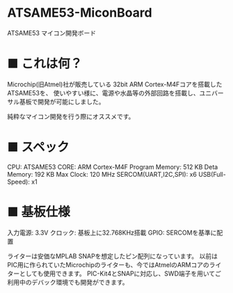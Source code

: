 # ATSAME53-MiconBoard
ATSAME53 マイコン開発ボード


# ■ これは何？

Microchip(旧Atmel)社が販売している 32bit ARM Cortex-M4Fコアを搭載したATSAME53を、
使いやすい様に、電源や水晶等の外部回路を搭載し、ユニバーサル基板で開発が可能にしました。

純粋なマイコン開発を行う際にオススメです。

# ■ スペック

CPU:    ATSAME53
CORE:   ARM Cortex-M4F
Program Memory: 512 KB
Deta Memory:    192 KB
Max Clock:  120 MHz
SERCOM(UART,I2C,SPI): x6
USB(Full-Speed):    x1

# ■ 基板仕様

入力電源: 3.3V 
クロック: 基板上に32.768KHz搭載
GPIO: SERCOMを基準に配置

ライターは安価なMPLAB SNAPを想定したピン配列になっています。
以前はPIC用に作られていたMicrochipのライターも、今ではAtmelのARMコアのライターとしても使用できます。
PIC-Kit4とSNAPに対応し、SWD端子を用いてご利用中のデバック環境でも開発ができます。

